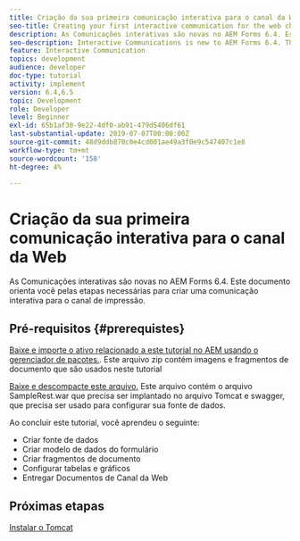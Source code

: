 ```yaml
---
title: Criação da sua primeira comunicação interativa para o canal da Web
seo-title: Creating your first interactive communication for the web channel
description: As Comunicações interativas são novas no AEM Forms 6.4. Este documento guiará você pelas etapas necessárias para criar uma comunicação interativa para o canal da Web.
seo-description: Interactive Communications is new to AEM Forms 6.4. This document will walk you through the steps needed to create an interactive communication for the web channel.
feature: Interactive Communication
topics: development
audience: developer
doc-type: tutorial
activity: implement
version: 6.4,6.5
topic: Development
role: Developer
level: Beginner
exl-id: 65b1af30-9e22-4df0-ab91-479d5406df61
last-substantial-update: 2019-07-07T00:00:00Z
source-git-commit: 48d9ddb870c0e4cd001ae49a3f0e9c547407c1e8
workflow-type: tm+mt
source-wordcount: '158'
ht-degree: 4%

---
```


# Criação da sua primeira comunicação interativa para o canal da Web

As Comunicações interativas são novas no AEM Forms 6.4. Este documento orienta você pelas etapas necessárias para criar uma comunicação interativa para o canal de impressão.

## Pré-requisitos {#prerequistes}

[Baixe e importe o ativo relacionado a este tutorial no AEM usando o gerenciador de pacotes.](assets/gettingstartedassets.zip). Este arquivo zip contém imagens e fragmentos de documento que são usados neste tutorial

[Baixe e descompacte este arquivo.](assets/warfileandswaggerfile.zip) Este arquivo contém o arquivo SampleRest.war que precisa ser implantado no arquivo Tomcat e swagger, que precisa ser usado para configurar sua fonte de dados.

Ao concluir este tutorial, você aprendeu o seguinte:

* Criar fonte de dados
* Criar modelo de dados do formulário
* Criar fragmentos de documento
* Configurar tabelas e gráficos
* Entregar Documentos de Canal da Web

## Próximas etapas

[Instalar o Tomcat](./partone.md)
